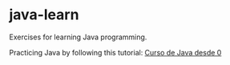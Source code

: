 # java-learn
Exercises for learning Java programming.

Practicing Java by following this tutorial:
[Curso de Java desde 0](https://www.youtube.com/watch?v=coK4jM5wvko&list=PLU8oAlHdN5BktAXdEVCLUYzvDyqRQJ2lk)